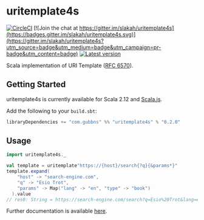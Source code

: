 # uritemplate4s
[![CircleCI](https://circleci.com/gh/Slakah/uritemplate4s/tree/master.svg?style=svg)](https://circleci.com/gh/Slakah/uritemplate4s/tree/master)
[![Join the chat at https://gitter.im/slakah/uritemplate4s](https://badges.gitter.im/slakah/uritemplate4s.svg)](https://gitter.im/slakah/uritemplate4s?utm_source=badge&utm_medium=badge&utm_campaign=pr-badge&utm_content=badge)
[![Latest version](https://index.scala-lang.org/slakah/uritemplate4s/uritemplate4s/latest.svg?color=orange)](https://index.scala-lang.org/slakah/uritemplate4s/uritemplate4s)

Scala implementation of URI Template ([RFC 6570](https://tools.ietf.org/html/rfc6570)).

## Getting Started

uritemplate4s is currently available for Scala 2.12 and [Scala.js](http://www.scala-js.org/).

Add the following to your `build.sbt`:

```scala
libraryDependencies += "com.gubbns" %% "uritemplate4s" % "0.2.0"
```

## Usage

```scala
import uritemplate4s._

val template = uritemplate"https://{host}/search{?q}{&params*}"
template.expand(
    "host" -> "search-engine.com",
    "q" -> "Esio Trot",
    "params" -> Map("lang" -> "en", "type" -> "book")
  ).value
// res0: String = https://search-engine.com/search?q=Esio%20Trot&lang=en&type=book
```

Further documentation is available [here](https://slakah.github.io/uritemplate4s/).
